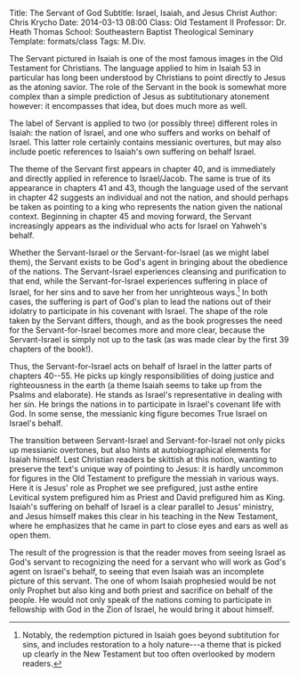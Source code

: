 Title: The Servant of God
Subtitle: Israel, Isaiah, and Jesus Christ
Author: Chris Krycho
Date: 2014-03-13 08:00
Class: Old Testament II
Professor: Dr. Heath Thomas
School: Southeastern Baptist Theological Seminary
Template: formats/class
Tags: M.&hairsp;Div.

The Servant pictured in Isaiah is one of the most famous images in the Old
Testament for Christians. The language applied to him in Isaiah 53 in particular
has long been understood by Christians to point directly to Jesus as the atoning
savior. The role of the Servant in the book is somewhat more complex than a
simple prediction of Jesus as subtitutionary atonement however: it encompasses
that idea, but does much more as well.

The label of Servant is applied to two (or possibly three) different roles in
Isaiah: the nation of Israel, and one who suffers and works on behalf of Israel.
This latter role certainly contains messianic overtures, but may also include
poetic references to Isaiah's own suffering on behalf Israel.

The theme of the Servant first appears in chapter 40, and is immediately and
directly applied in reference to Israel/Jacob. The same is true of its
appearance in chapters 41 and 43, though the language used of the servant in
chapter 42 suggests an individual and not the nation, and should perhaps be
taken as pointing to a king who represents the nation given the national
context. Beginning in chapter 45 and moving forward, the Servant increasingly
appears as the individual who acts for Israel on Yahweh's behalf.

Whether the Servant-Israel or the Servant-for-Israel (as we might label them),
the Servant exists to be God's agent in bringing about the obedience of the
nations. The Servant-Israel experiences cleansing and purification to that end,
while the Servant-for-Israel experiences suffering in place of Israel, for her
sins and to save her from her unrighteous ways.[^1] In both cases, the suffering
is part of God's plan to lead the nations out of their idolatry to participate
in his covenant with Israel. The shape of the role taken by the Servant differs,
though, and as the book progresses the need for the Servant-for-Israel becomes
more and more clear, because the Servant-Israel is simply not up to the task (as
was made clear by the first 39 chapters of the book!).

Thus, the Servant-for-Israel acts on behalf of Israel in the latter parts of
chapters 40--55. He picks up kingly responsibilities of doing justice and
righteousness in the earth (a theme Isaiah seems to take up from the Psalms and
elaborate). He stands as Israel's representative in dealing with her sin. He
brings the nations in to participate in Israel's covenant life with God. In some
sense, the messianic king figure becomes True Israel on Israel's behalf.

The transition between Servant-Israel and Servant-for-Israel not only picks up
messianic overtones, but also hints at autobiographical elements for Isaiah
himself. Lest Christian readers be skittish at this notion, wanting to preserve
the text's unique way of pointing to Jesus: it is hardly uncommon for figures in
the Old Testament to prefigure the messiah in various ways. Here it is Jesus'
role as Prophet we see prefigured, just asthe entire Levitical system prefigured
him as Priest and David prefigured him as King. Isaiah's suffering on behalf of
Israel is a clear parallel to Jesus' ministry, and Jesus himself makes this
clear in his teaching in the New Testament, where he emphasizes that he came in
part to close eyes and ears as well as open them.

The result of the progression is that the reader moves from seeing Israel as
God's servant to recognizing the need for a servant who will work as God's agent
on Israel's behalf, to seeing that even Isaiah was an incomplete picture of this
servant. The one of whom Isaiah prophesied would be not only Prophet but also
king and both priest and sacrifice on behalf of the people. He would not only
speak of the nations coming to participate in fellowship with God in the Zion of
Israel, he would bring it about himself.

[^1]: Notably, the redemption pictured in Isaiah goes beyond subtitution for
sins, and includes restoration to a holy nature---a theme that is picked up
clearly in the New Testament but too often overlooked by modern readers.